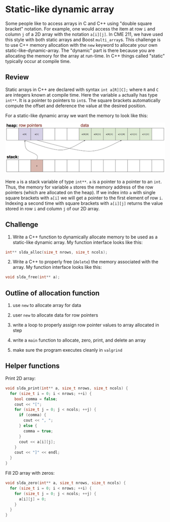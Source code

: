 # Static-like dynamic array

Some people like to access arrays in C and C++ using "double square bracket"
notation.  For example, one would access the item at row `i` and column `j` of a
2D array with the notation `a[i][j]`.  In CME 211, we have used this style with
both static arrays and Boost `multi_array`s.  This challenge is to use C++
memory allocation with the `new` keyword to allocate your own
static-like-dynamic-array.  The "dynamic" part is there because you are
allocating the memory for the array at run-time.  In C++ things called "static"
typically occur at compile time.

## Review

Static arrays in C++ are declared with syntax `int a[R][C];` where `R` and `C`
are integers known at compile time.  Here the variable `a` actually has type
`int**`.  It is a pointer to pointers to `int`s.  The square brackets
automatically compute the offset and deference the value at the desired
position.

For a static-like dynamic array we want the memory to look like this:

![fig](fig/mem.png)

Here `a` is a stack variable of type `int**`.  `a` is a pointer to a pointer to
an `int`.  Thus, the memory for variable `a` stores the memory address of the
row pointers (which are allocated on the heap).  If we index into `a` with
single square brackets with `a[i]` we will get a pointer to the first element of
row `i`.  Indexing a second time with square brackets with `a[i][j]` returns the
value stored in row `i` and column `j` of our 2D array.

## Challenge

1. Write a C++ function to dynamically allocate memory to be used as a
static-like dynamic array.  My function interface looks like this:

```c++
int** slda_alloc(size_t nrows, size_t ncols);
```

2. Write a C++ to properly free (`delete`) the memory associated with the
array.  My function interface looks like this:

```c++
void slda_free(int** a);
```

## Outline of allocation function

1. use `new` to allocate array for data

2. user `new` to allocate data for row pointers

3. write a loop to properly assign row pointer values to array allocated in step

4. write a `main` function to allocate, zero, print, and delete an array

5. make sure the program executes cleanly in `valgrind`

## Helper functions

Print 2D array:

```c++
void slda_print(int** a, size_t nrows, size_t ncols) {
  for (size_t i = 0; i < nrows; ++i) {
    bool comma = false;
    cout << "[";
    for (size_t j = 0; j < ncols; ++j) {
      if (comma) {
        cout << ", ";
      } else {
        comma = true;
      }
      cout << a[i][j];
    }
    cout << "]" << endl;
  }
}
```

Fill 2D array with zeros:

```c++
void slda_zero(int** a, size_t nrows, size_t ncols) {
  for (size_t i = 0; i < nrows; ++i) {
    for (size_t j = 0; j < ncols; ++j) {
      a[i][j] = 0;
    }
  }
}
```

